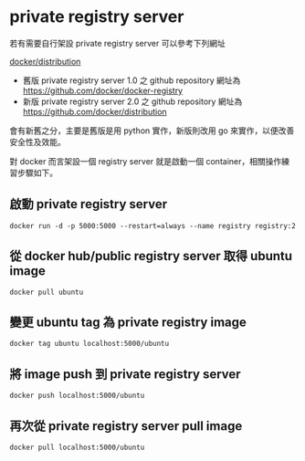 # private registry server

若有需要自行架設 private registry server 可以參考下列網址

[docker/distribution](https://github.com/docker/distribution/blob/master/docs/deploying.md)

- 舊版 private registry server 1.0 之 github repository 網址為 <https://github.com/docker/docker-registry>
- 新版 private registry server 2.0 之 github repository 網址為 <https://github.com/docker/distribution>

會有新舊之分，主要是舊版是用 python 實作，新版則改用 go 來實作，以便改善安全性及效能。

對 docker 而言架設一個 registry server 就是啟動一個 container，相關操作練習步驟如下。

## 啟動 private registry server

`docker run -d -p 5000:5000 --restart=always --name registry registry:2`

## 從 docker hub/public registry server 取得 ubuntu image

`docker pull ubuntu`

## 變更 ubuntu tag 為 private registry image

`docker tag ubuntu localhost:5000/ubuntu`

## 將 image push 到 private registry server

`docker push localhost:5000/ubuntu`

## 再次從 private registry server pull image

`docker pull localhost:5000/ubuntu`
